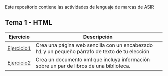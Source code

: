 Este repositorio contiene las actividades de lenguaje de marcas de ASIR

## Tema 1 - HTML
Ejercicio | Descripción
------------|-------------
[Ejercicio1](Tema1/Ejercicio1.html) | Crea una página web sencilla con un encabezado h1 y un pequeño párrafo de texto de tu elección
[Ejercicio2](Tema1/Ejercicio2.xml) | Crea un documento xml que incluya información sobre un par de libros de una biblioteca.
